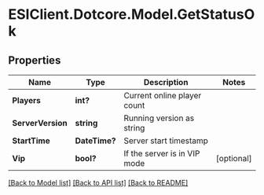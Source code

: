 # ESIClient.Dotcore.Model.GetStatusOk
## Properties

Name | Type | Description | Notes
------------ | ------------- | ------------- | -------------
**Players** | **int?** | Current online player count | 
**ServerVersion** | **string** | Running version as string | 
**StartTime** | **DateTime?** | Server start timestamp | 
**Vip** | **bool?** | If the server is in VIP mode | [optional] 

[[Back to Model list]](../README.md#documentation-for-models) [[Back to API list]](../README.md#documentation-for-api-endpoints) [[Back to README]](../README.md)

